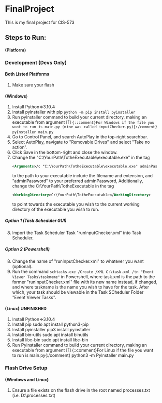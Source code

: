 # FinalProject
This is my final project for CIS-573

## Steps to Run:
#### (Platform)

### Development (Devs Only)
#### Both Listed Platforms
1. Make sure your flash
#### (Windows)
1. Install Python=>3.10.4
2. Install pyinstaller with pip
    `python -m pip install pyinstaller`
3. Run pyInstaller command to build your current directory, making an executable from argument [1]
    `{::comment}For Windows if the file you want to run is main.py (mine was called inputChecker.py){:/comment}`
    `pyInstaller main.py`
4. Go to Control Panel, and search AutoPlay in the top-right searchbar.
5. Select AutoPlay, navigate to "Removable Drives" and select "Take no action".
6. Click Save in the bottom-right and close the window.
7. Change the "C:\YourPath\TotheExecutable\executable.exe" in the tag
    ```xml
    <Arguments>/c "C:\YourPath\TotheExecutable\executable.exe" adminPassword</Arguments>
    ```
    to the path to your executable include the filename and extension, and "adminPassword" to your preferred adminPassword,
    Additionally, change the C:\YourPath\TotheExecutable in the tag
    ```xml
    <WorkingDirectory>C:\YourPath\TotheExecutable</WorkingDirectory>
    ```
    to point towards the executable you wish to the current working directory of the executable you wish to run.
##### Option 1 (Task Scheduler GUI)
8. Import the Task Scheduler Task "runInputChecker.xml" into Task Scheduler.
##### Option 2 (Powershell)
8. Change the name of "runInputChecker.xml" to whatever you want (optional).
9. Run the command
    `schtasks.exe /Create /XML C:\task.xml /tn "Event Viewer Tasks\taskname"`
    in Powershell, where task.xml is the path to the former "runInputChecker.xml" file with its new name instead, if changed, and where taskname is the name you wish to have for the task. After which, your task should be viewable in the Task SCheduler Folder "Event Viewer Tasks".

#### (Linux) UNFINISHED
1. Install Python=>3.10.4
2. Install pip
    sudo apt install python3-pip
3. Install pyinstaller
    pip3 install pyinstaller
4. Install bin-utils
    sudo apt install binutils
5. Install libc-bin
    sudo apt install libc-bin
6. Run PyInstaller command to build your current directory, making an executable from argument [1]
    {::comment}For Linux if the file you want to run is main.py{:/comment}
    python3 -m PyInstaller main.py

### Flash Drive Setup
#### (Windows and Linux)
1. Ensure a file exists on the flash drive in the root named processes.txt (i.e. D:\\processes.txt)
